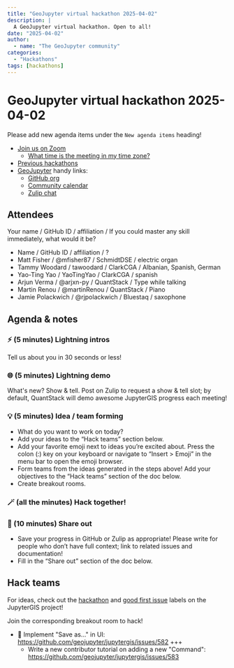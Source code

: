 ```yaml
---
title: "GeoJupyter virtual hackathon 2025-04-02"
description: |
  A GeoJupyter virtual hackathon. Open to all!
date: "2025-04-02"
author:
  - name: "The GeoJupyter community"
categories:
  - "Hackathons"
tags: [hackathons]
---
```


# GeoJupyter virtual hackathon 2025-04-02

Please add new agenda items under the `New agenda items` heading!

- [Join us on Zoom](https://berkeley.zoom.us/j/92451699568)
  - [What time is the meeting in my time zone?](https://dateful.com/convert/utc?t=3pm)
- [Previous hackathons](https://geojupyter.org/blog/#category=Hackathons)
- [GeoJupyter](https://geojupyter.org) handy links:
  - [GitHub org](https://github.com/geojupyter)
  - [Community calendar](https://geojupyter.org/calendar.html)
  - [Zulip chat](https://jupyter.zulipchat.com/#narrow/channel/471314-geojupyter)


## Attendees

Your name / GitHub ID / affiliation / If you could master any skill immediately, what would it be?

* Name / GitHub ID / affiliation / ?
* Matt Fisher / @mfisher87 / SchmidtDSE / electric organ
* Tammy Woodard / tawoodard / ClarkCGA / Albanian, Spanish, German
* Yao-Ting Yao / YaoTingYao / ClarkCGA / spanish
* Arjun Verma / @arjxn-py / QuantStack / Type while talking
* Martin Renou / @martinRenou / QuantStack / Piano
* Jamie Polackwich / @rjpolackwich / Bluestaq / saxophone


## Agenda & notes

### ⚡ (5 minutes) Lightning intros

Tell us about you in 30 seconds or less!


### 🌐 (5 minutes) Lightning demo

What's new? Show & tell.
Post on Zulip to request a show & tell slot; by default, QuantStack will demo awesome
JupyterGIS progress each meeting!


### 💡 (5 minutes) Idea / team forming

* What do you want to work on today?
* Add your ideas to the “Hack teams” section below.
* Add your favorite emoji next to ideas you’re excited about. Press the colon (:) key on your keyboard or navigate to “Insert > Emoji” in the menu bar to open the emoji browser.
* Form teams from the ideas generated in the steps above! Add your objectives to the “Hack teams” section of the doc below.
* Create breakout rooms.


### 🪄 (all the minutes) Hack together!

### 💬 (10 minutes) Share out

* Save your progress in GitHub or Zulip as appropriate!
  Please write for people who don’t have full context; link to related issues and documentation!
* Fill in the “Share out” section of the doc below.


## Hack teams

For ideas, check out the [hackathon](https://github.com/geojupyter/jupytergis/labels/hackathon) and [good first issue](https://github.com/geojupyter/jupytergis/labels/good%20first%20issue) labels on the JupyterGIS project!

Join the corresponding breakout room to hack!

* :floppy_disk: Implement "Save as..." in UI: https://github.com/geojupyter/jupytergis/issues/582 +++
  * Write a new contributor tutorial on adding a new "Command": https://github.com/geojupyter/jupytergis/issues/583
